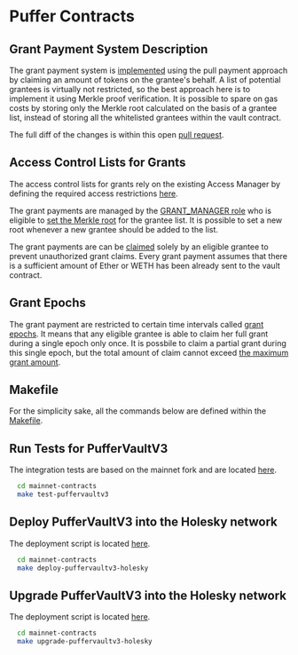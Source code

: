 # Puffer Contracts

## Grant Payment System Description

The grant payment system is [implemented](https://github.com/evercoinx/puffer-contracts/blob/vault-grant-payments/mainnet-contracts/src/PufferVaultV3.sol) using the pull payment approach by claiming an amount of tokens on the 
grantee's behalf. A list of potential grantees is virtually not restricted, so the best approach
here is to implement it using Merkle proof verification. It is possible to spare on gas costs
by storing only the Merkle root calculated on the basis of a grantee list, instead of storing
all the whitelisted grantees within the vault contract.

The full diff of the changes is within this open [pull request](https://github.com/evercoinx/puffer-contracts/pull/1/files).

## Access Control Lists for Grants

The access control lists for grants rely on the existing Access Manager by defining the required
access restrictions [here](https://github.com/evercoinx/puffer-contracts/blob/vault-grant-payments/mainnet-contracts/script/GenerateAccessManagerCallData.sol#L111).

The grant payments are managed by the [GRANT_MANAGER role](https://github.com/evercoinx/puffer-contracts/blob/vault-grant-payments/mainnet-contracts/script/Roles.sol#L16) who is eligible to [set the Merkle root](https://github.com/evercoinx/puffer-contracts/blob/vault-grant-payments/mainnet-contracts/src/PufferVaultV3.sol#L33) for the grantee list.
It is possible to set a new root whenever a new grantee should be added to the list.

The grant payments are can be [claimed](https://github.com/evercoinx/puffer-contracts/blob/vault-grant-payments/mainnet-contracts/src/PufferVaultV3.sol#L178) solely by an eligible grantee to prevent unauthorized grant claims.
Every grant payment assumes that there is a sufficient amount of Ether or WETH has been already
sent to the vault contract.

## Grant Epochs

The grant payment are restricted to certain time intervals called [grant epochs](https://github.com/evercoinx/puffer-contracts/blob/vault-grant-payments/mainnet-contracts/src/PufferVaultV3.sol#L45). It means that any eligible
grantee is able to claim her full grant during a single epoch only once. It is possbile to claim
a partial grant during this single epoch, but the total amount of claim cannot exceed [the maximum
grant amount](https://github.com/evercoinx/puffer-contracts/blob/vault-grant-payments/mainnet-contracts/src/PufferVaultV3.sol#L33).

## Makefile
For the simplicity sake, all the commands below are defined within the [Makefile](https://github.com/evercoinx/puffer-contracts/blob/vault-grant-payments/mainnet-contracts/Makefile).

## Run Tests for PufferVaultV3
The integration tests are based on the mainnet fork and are located [here](https://github.com/evercoinx/puffer-contracts/blob/vault-grant-payments/mainnet-contracts/test/Integration/PufferVaultV3.fork.t.sol). 

```bash
  cd mainnet-contracts
  make test-puffervaultv3
```

## Deploy PufferVaultV3 into the Holesky network
The deployment script is located [here](https://github.com/evercoinx/puffer-contracts/blob/vault-grant-payments/mainnet-contracts/script/DeployPufferVaultV3.s.sol).

```bash
  cd mainnet-contracts
  make deploy-puffervaultv3-holesky
```

## Upgrade PufferVaultV3 into the Holesky network
The deployment script is located [here](https://github.com/evercoinx/puffer-contracts/blob/vault-grant-payments/mainnet-contracts/script/UpgradePufferVaultV3.s.sol).

```bash
  cd mainnet-contracts
  make upgrade-puffervaultv3-holesky
```

